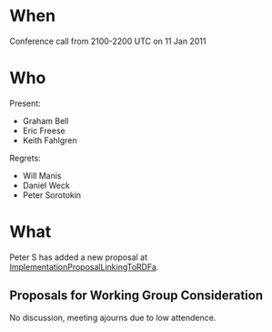 # When #

Conference call from 2100-2200 UTC on 11 Jan 2011

# Who #

Present:

  * Graham Bell
  * Eric Freese
  * Keith Fahlgren

Regrets:

  * Will Manis
  * Daniel Weck
  * Peter Sorotokin

# What #

Peter S has added a new proposal at [ImplementationProposalLinkingToRDFa](ImplementationProposalLinkingToRDFa.md).

## Proposals for Working Group Consideration ##

No discussion, meeting ajourns due to low attendence.